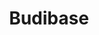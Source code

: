 ---
draft: false
title: Budibase
content:
  id: budibase
  name: Budibase
  logo: /images/development/nocode-lowcode/budibase/logo.png
  website: https://budibase.com/
  iframe_website: /website-iframe/development/nocode-lowcode/budibase
  dashboardImage: /images/development/nocode-lowcode/budibase/screenshot-1.jpg
  short_description: Budibase is a quick way to build business apps that empower teams and improve productivity.
  description: Budibase is an open-source, low-code platform that helps developers and IT professionals to build, automate and ship internal tools on their own infrastructure in minutes.
  features:
    - title: Internal tools
      description: With Budibase, you can create internal tools that streamline operations and fit seamlessly into your workflows.
    - title: Admin panels
      description: When you connect to your database you can quickly build an admin panel with the relevant permissions.
    - title: Dashboards
      description: The Budibase dashboard lets you display data from multiple sources in beautiful interactive charts that are fully customizable.
    - title: Portals
      description: Budibase allows you to create secure and engaging portals for your clients, partners, suppliers and employees.
  screenshots:
    - /images/development/nocode-lowcode/budibase/screenshot-1.jpg
    - /images/development/nocode-lowcode/budibase/screenshot-2.jpg
---